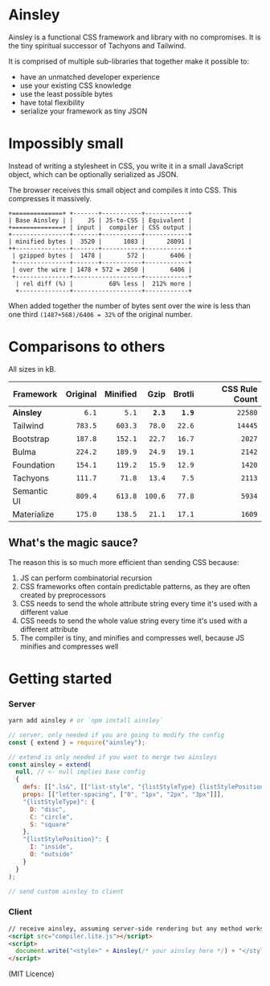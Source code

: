 # Ainsley

Ainsley is a functional CSS framework and library with no compromises.
It is the tiny spiritual successor of Tachyons and Tailwind.

It is comprised of multiple sub-libraries that together make it possible to:

- have an unmatched developer experience
- use your existing CSS knowledge
- use the least possible bytes
- have total flexibility
- serialize your framework as tiny JSON

# Impossibly small

Instead of writing a stylesheet in CSS, you write it in a small JavaScript
object, which can be optionally serialized as JSON.

The browser receives this small object and compiles it into CSS. This compresses
it massively.

```none
+==============+ +-------+-----------+------------+
| Base Ainsley | |    JS | JS-to-CSS | Equivalent |
+==============+ | input |  compiler | CSS output |
+----------------+-------+-----------+------------+
| minified bytes |  3520 |      1083 |      28091 |
++---------------+-------+-----------+------------+
 | gzipped bytes |  1478 |       572 |       6406 |
 +---------------+-------+-----------+------------+
 | over the wire | 1478 + 572 = 2050 |       6406 |
 +---------------+-------------------+------------+
  | rel diff (%) |          68% less |  212% more |
  +--------------+-------------------+------------+
```

When added together the number of bytes sent over the wire is less than one
third `(1487+568)/6406 = 32%` of the original number.

# Comparisons to others

All sizes in kB.

| Framework   | Original | Minified |      Gzip |    Brotli | CSS Rule Count |
| ----------- | -------: | -------: | --------: | --------: | -------------: |
| **Ainsley** |    `6.1` |    `5.1` | **`2.3`** | **`1.9`** |        `22580` |
| Tailwind    |  `783.5` |  `603.3` |    `78.0` |    `22.6` |        `14445` |
| Bootstrap   |  `187.8` |  `152.1` |    `22.7` |    `16.7` |         `2027` |
| Bulma       |  `224.2` |  `189.9` |    `24.9` |    `19.1` |         `2142` |
| Foundation  |  `154.1` |  `119.2` |    `15.9` |    `12.9` |         `1420` |
| Tachyons    |  `111.7` |   `71.8` |    `13.4` |     `7.5` |         `2113` |
| Semantic UI |  `809.4` |  `613.8` |   `100.6` |    `77.8` |         `5934` |
| Materialize |  `175.0` |  `138.5` |    `21.1` |    `17.1` |         `1609` |

## What's the magic sauce?

The reason this is so much more efficient than sending CSS because:

1. JS can perform combinatorial recursion
2. CSS frameworks often contain predictable patterns, as they are often created
   by preprocessors
3. CSS needs to send the whole attribute string every time it's used with a
   different value
4. CSS needs to send the whole value string every time it's used with a
   different attribute
5. The compiler is tiny, and minifies and compresses well, because JS minifies
   and compresses well

# Getting started

### Server

```bash
yarn add ainsley # or `npm install ainsley`
```

```js
// server, only needed if you are going to modify the config
const { extend } = require("ainsley");

// extend is only needed if you want to merge two ainsleys
const ainsley = extend(
  null, // <- null implies base config
  {
    defs: [[".ls&", [["list-style", "{listStyleType} {listStylePosition}"]]]],
    props: [["letter-spacing", ["0", "1px", "2px", "3px"]]],
    "{listStyleType}": {
      D: "disc",
      C: "circle",
      S: "square"
    },
    "{listStylePosition}": {
      I: "inside",
      O: "outside"
    }
  }
);

// send custom ainsley to client
```

### Client

```html
// receive ainsley, assuming server-side rendering but any method works
<script src="compiler.lite.js"></script>
<script>
  document.write("<style>" + Ainsley(/* your ainsley here */) + "</style>");
</script>
```

(MIT Licence)

